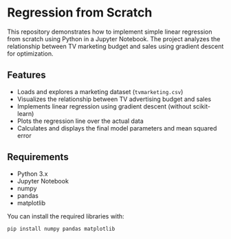 # Regression from Scratch

This repository demonstrates how to implement simple linear regression from scratch using Python in a Jupyter Notebook. The project analyzes the relationship between TV marketing budget and sales using gradient descent for optimization.

## Features

- Loads and explores a marketing dataset (`tvmarketing.csv`)
- Visualizes the relationship between TV advertising budget and sales
- Implements linear regression using gradient descent (without scikit-learn)
- Plots the regression line over the actual data
- Calculates and displays the final model parameters and mean squared error

## Requirements

- Python 3.x
- Jupyter Notebook
- numpy
- pandas
- matplotlib

You can install the required libraries with:

```bash
pip install numpy pandas matplotlib
